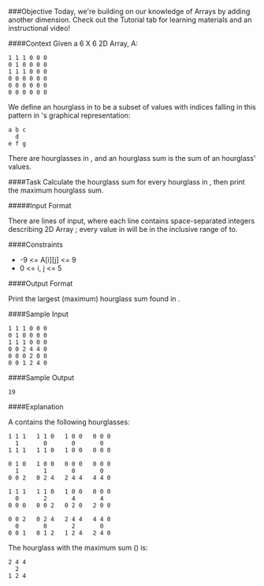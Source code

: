 ###Objective 
Today, we're building on our knowledge of Arrays by adding another dimension. Check out the Tutorial tab for learning materials and an instructional video!

####Context 
Given a 6 X 6 2D Array, A:

``````
1 1 1 0 0 0
0 1 0 0 0 0
1 1 1 0 0 0
0 0 0 0 0 0
0 0 0 0 0 0
0 0 0 0 0 0
``````

We define an hourglass in  to be a subset of values with indices falling in this pattern in 's graphical representation:

````
a b c
  d
e f g
````

There are  hourglasses in , and an hourglass sum is the sum of an hourglass' values.

####Task 
Calculate the hourglass sum for every hourglass in , then print the maximum hourglass sum.

#####Input Format

There are  lines of input, where each line contains  space-separated integers describing 2D Array ; every value in  will be in the inclusive range of  to.

####Constraints
 - -9 <= A[i][j] <= 9
 - 0 <= i, j <= 5
 
####Output Format

Print the largest (maximum) hourglass sum found in .

####Sample Input
````
1 1 1 0 0 0
0 1 0 0 0 0
1 1 1 0 0 0
0 0 2 4 4 0
0 0 0 2 0 0
0 0 1 2 4 0
````

####Sample Output

````
19
````

####Explanation

A contains the following hourglasses:

````
1 1 1   1 1 0   1 0 0   0 0 0
  1       0       0       0
1 1 1   1 1 0   1 0 0   0 0 0

0 1 0   1 0 0   0 0 0   0 0 0
  1       1       0       0
0 0 2   0 2 4   2 4 4   4 4 0

1 1 1   1 1 0   1 0 0   0 0 0
  0       2       4       4
0 0 0   0 0 2   0 2 0   2 0 0

0 0 2   0 2 4   2 4 4   4 4 0
  0       0       2       0
0 0 1   0 1 2   1 2 4   2 4 0
````

The hourglass with the maximum sum () is:

````
2 4 4
  2
1 2 4
````
